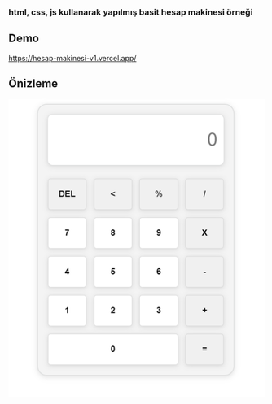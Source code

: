 ### html, css, js kullanarak yapılmış basit hesap makinesi örneği

## Demo
https://hesap-makinesi-v1.vercel.app/
## Önizleme
![](https://github.com/BadaySoftware/hesap-makinesi-v1/blob/main/onizleme.png)
